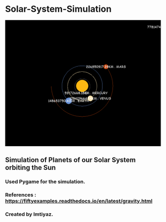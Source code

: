 # Solar-System-Simulation

![alt text](https://github.com/imtiyazMohammed/Solar-System-SImulation/blob/main/Screenshot%20(1544).png)

## Simulation of Planets of our Solar System orbiting the Sun
### Used Pygame for the simulation.
### References : https://fiftyexamples.readthedocs.io/en/latest/gravity.html
### Created by Imtiyaz.
